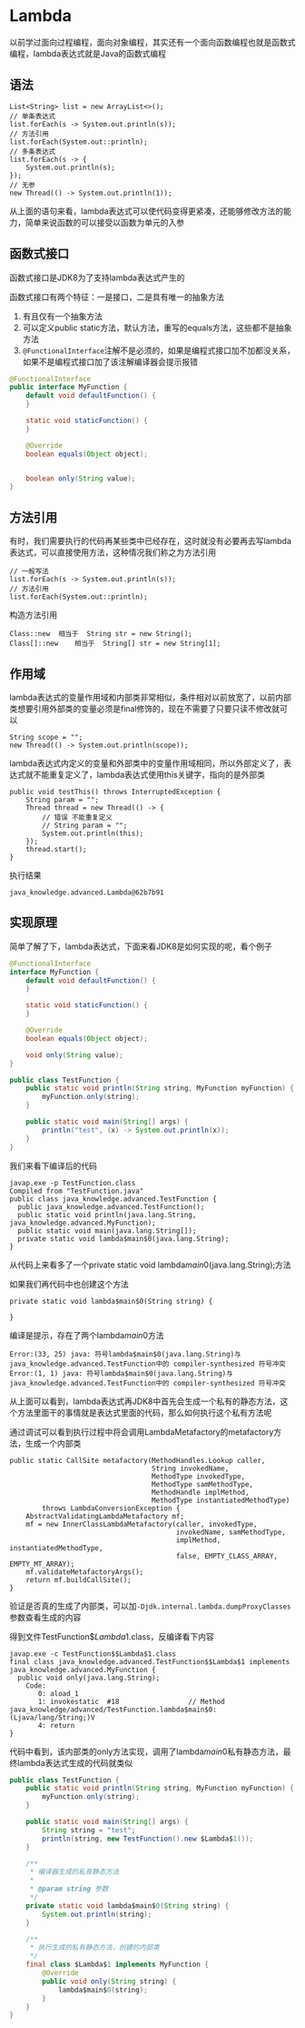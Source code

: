 # Lambda
以前学过面向过程编程，面向对象编程，其实还有一个面向函数编程也就是函数式编程，lambda表达式就是Java的函数式编程
## 语法
```
List<String> list = new ArrayList<>();
// 单条表达式
list.forEach(s -> System.out.println(s));
// 方法引用
list.forEach(System.out::println);
// 多条表达式
list.forEach(s -> {
    System.out.println(s);
});
// 无参
new Thread(() -> System.out.println(1));
```
从上面的语句来看，lambda表达式可以使代码变得更紧凑，还能够修改方法的能力，简单来说函数的可以接受以函数为单元的入参
## 函数式接口
函数式接口是JDK8为了支持lambda表达式产生的

函数式接口有两个特征：一是接口，二是具有唯一的抽象方法
1. 有且仅有一个抽象方法
2. 可以定义public static方法，默认方法，重写的equals方法，这些都不是抽象方法
3. `@FunctionalInterface`注解不是必须的，如果是编程式接口加不加都没关系，如果不是编程式接口加了该注解编译器会提示报错
```java
@FunctionalInterface
public interface MyFunction {
    default void defaultFunction() {
    }

    static void staticFunction() {
    }

    @Override
    boolean equals(Object object);


    boolean only(String value);
}
```
## 方法引用
有时，我们需要执行的代码再某些类中已经存在，这时就没有必要再去写lambda表达式，可以直接使用方法，这种情况我们称之为方法引用
```
// 一般写法
list.forEach(s -> System.out.println(s));
// 方法引用
list.forEach(System.out::println);
```
构造方法引用
```
Class::new  相当于  String str = new String();
Class[]::new    相当于  String[] str = new String[1];
```
## 作用域
lambda表达式的变量作用域和内部类非常相似，条件相对以前放宽了，以前内部类想要引用外部类的变量必须是final修饰的，现在不需要了只要只读不修改就可以
```
String scope = "";
new Thread(() -> System.out.println(scope));
```
lambda表达式内定义的变量和外部类中的变量作用域相同，所以外部定义了，表达式就不能重复定义了，lambda表达式使用this关键字，指向的是外部类
```
public void testThis() throws InterruptedException {
    String param = "";
    Thread thread = new Thread(() -> {
        // 错误 不能重复定义
        // String param = "";
        System.out.println(this);
    });
    thread.start();
}
```
执行结果
```
java_knowledge.advanced.Lambda@62b7b91
```
## 实现原理
简单了解了下，lambda表达式，下面来看JDK8是如何实现的呢，看个例子
```java
@FunctionalInterface
interface MyFunction {
    default void defaultFunction() {
    }

    static void staticFunction() {
    }

    @Override
    boolean equals(Object object);

    void only(String value);
}

public class TestFunction {
    public static void println(String string, MyFunction myFunction) {
        myFunction.only(string);
    }

    public static void main(String[] args) {
        println("test", (x) -> System.out.println(x));
    }
}
```
我们来看下编译后的代码
```
javap.exe -p TestFunction.class
Compiled from "TestFunction.java"
public class java_knowledge.advanced.TestFunction {
  public java_knowledge.advanced.TestFunction();
  public static void println(java.lang.String, java_knowledge.advanced.MyFunction);
  public static void main(java.lang.String[]);
  private static void lambda$main$0(java.lang.String);
}
```
从代码上来看多了一个private static void lambda$main$0(java.lang.String);方法

如果我们再代码中也创建这个方法
```
private static void lambda$main$0(String string) {

}
```
编译是提示，存在了两个lambda$main$0方法
```
Error:(33, 25) java: 符号lambda$main$0(java.lang.String)与java_knowledge.advanced.TestFunction中的 compiler-synthesized 符号冲突
Error:(1, 1) java: 符号lambda$main$0(java.lang.String)与java_knowledge.advanced.TestFunction中的 compiler-synthesized 符号冲突
```
从上面可以看到，lambda表达式再JDK8中首先会生成一个私有的静态方法，这个方法里面干的事情就是表达式里面的代码，那么如何执行这个私有方法呢

通过调试可以看到执行过程中将会调用LambdaMetafactory的metafactory方法，生成一个内部类
```
public static CallSite metafactory(MethodHandles.Lookup caller,
                                   String invokedName,
                                   MethodType invokedType,
                                   MethodType samMethodType,
                                   MethodHandle implMethod,
                                   MethodType instantiatedMethodType)
        throws LambdaConversionException {
    AbstractValidatingLambdaMetafactory mf;
    mf = new InnerClassLambdaMetafactory(caller, invokedType,
                                         invokedName, samMethodType,
                                         implMethod, instantiatedMethodType,
                                         false, EMPTY_CLASS_ARRAY, EMPTY_MT_ARRAY);
    mf.validateMetafactoryArgs();
    return mf.buildCallSite();
}
```
验证是否真的生成了内部类，可以加`-Djdk.internal.lambda.dumpProxyClasses`参数查看生成的内容

得到文件TestFunction$$Lambda$1.class，反编译看下内容
```
javap.exe -c TestFunction$$Lambda$1.class
final class java_knowledge.advanced.TestFunction$$Lambda$1 implements java_knowledge.advanced.MyFunction {
  public void only(java.lang.String);
    Code:
       0: aload_1
       1: invokestatic  #18                 // Method java_knowledge/advanced/TestFunction.lambda$main$0:(Ljava/lang/String;)V
       4: return
}
```
代码中看到，该内部类的only方法实现，调用了lambda$main$0私有静态方法，最终lambda表达式生成的代码就类似
```java
public class TestFunction {
    public static void println(String string, MyFunction myFunction) {
        myFunction.only(string);
    }

    public static void main(String[] args) {
        String string = "test";
        println(string, new TestFunction().new $Lambda$1());
    }

    /**
     * 编译器生成的私有静态方法
     *
     * @param string 参数
     */
    private static void lambda$main$0(String string) {
        System.out.println(string);
    }

    /**
     * 执行生成的私有静态方法，创建的内部类
     */
    final class $Lambda$1 implements MyFunction {
        @Override
        public void only(String string) {
            lambda$main$0(string);
        }
    }
}
```
